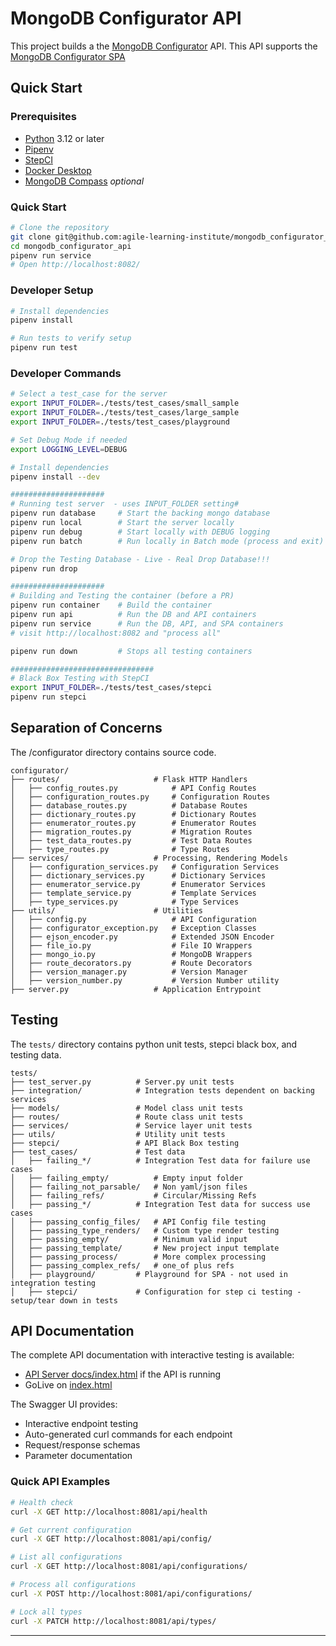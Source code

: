 # MongoDB Configurator API

This project builds a the [MongoDB Configurator](https://github.com/agile-learning-institute/mongodb_configurator) API. This API supports the [MongoDB Configurator SPA](https://github.com/agile-learning-institute/mongodb_configurator_spa)

## Quick Start

### Prerequisites

- [Python](https://www.python.org/downloads/) 3.12 or later
- [Pipenv](https://pipenv.pypa.io/en/latest/installation.html)
- [StepCI](https://github.com/stepci/stepci/blob/main/README.md)
- [Docker Desktop](https://github.com/agile-learning-institute/stage0/tree/main/developer_edition)
- [MongoDB Compass](https://www.mongodb.com/products/compass) *optional*

### Quick Start
```bash
# Clone the repository
git clone git@github.com:agile-learning-institute/mongodb_configurator_api.git
cd mongodb_configurator_api
pipenv run service
# Open http://localhost:8082/
```

### Developer Setup
```bash
# Install dependencies
pipenv install

# Run tests to verify setup
pipenv run test

```

### Developer Commands

```bash
# Select a test_case for the server
export INPUT_FOLDER=./tests/test_cases/small_sample
export INPUT_FOLDER=./tests/test_cases/large_sample
export INPUT_FOLDER=./tests/test_cases/playground

# Set Debug Mode if needed
export LOGGING_LEVEL=DEBUG

# Install dependencies
pipenv install --dev

#####################
# Running test server  - uses INPUT_FOLDER setting# 
pipenv run database     # Start the backing mongo database
pipenv run local        # Start the server locally
pipenv run debug        # Start locally with DEBUG logging
pipenv run batch        # Run locally in Batch mode (process and exit)

# Drop the Testing Database - Live - Real Drop Database!!!
pipenv run drop

#####################
# Building and Testing the container (before a PR)
pipenv run container    # Build the container
pipenv run api          # Run the DB and API containers
pipenv run service      # Run the DB, API, and SPA containers
# visit http://localhost:8082 and "process all"

pipenv run down         # Stops all testing containers

################################
# Black Box Testing with StepCI 
export INPUT_FOLDER=./tests/test_cases/stepci
pipenv run stepci

```

## Separation of Concerns
The /configurator directory contains source code.
```
configurator/
├── routes/                     # Flask HTTP Handlers
│   ├── config_routes.py            # API Config Routes
│   ├── configuration_routes.py     # Configuration Routes
│   ├── database_routes.py          # Database Routes
│   ├── dictionary_routes.py        # Dictionary Routes
│   ├── enumerator_routes.py        # Enumerator Routes
│   ├── migration_routes.py         # Migration Routes
│   ├── test_data_routes.py         # Test Data Routes
│   ├── type_routes.py              # Type Routes
├── services/                   # Processing, Rendering Models
│   ├── configuration_services.py   # Configuration Services
│   ├── dictionary_services.py      # Dictionary Services
│   ├── enumerator_service.py       # Enumerator Services
│   ├── template_service.py         # Template Services
│   ├── type_services.py            # Type Services
├── utils/                      # Utilities
│   ├── config.py                   # API Configuration
│   ├── configurator_exception.py   # Exception Classes
│   ├── ejson_encoder.py            # Extended JSON Encoder
│   ├── file_io.py                  # File IO Wrappers
│   ├── mongo_io.py                 # MongoDB Wrappers
│   ├── route_decorators.py         # Route Decorators
│   ├── version_manager.py          # Version Manager
│   ├── version_number.py           # Version Number utility
├── server.py                   # Application Entrypoint
```

## Testing
The `tests/` directory contains python unit tests, stepci black box, and testing data.
```
tests/
├── test_server.py          # Server.py unit tests
├── integration/            # Integration tests dependent on backing services
├── models/                 # Model class unit tests
├── routes/                 # Route class unit tests
├── services/               # Service layer unit tests
├── utils/                  # Utility unit tests
├── stepci/                 # API Black Box testing
├── test_cases/             # Test data 
│   ├── failing_*/          # Integration Test data for failure use cases
│   ├── failing_empty/          # Empty input folder
│   ├── failing_not_parsable/   # Non yaml/json files
│   ├── failing_refs/           # Circular/Missing Refs
│   ├── passing_*/          # Integration Test data for success use cases
│   ├── passing_config_files/   # API Config file testing
│   ├── passing_type_renders/   # Custom type render testing
│   ├── passing_empty/          # Minimum valid input
│   ├── passing_template/       # New project input template 
│   ├── passing_process/        # More complex processing
│   ├── passing_complex_refs/   # one_of plus refs
│   ├── playground/         # Playground for SPA - not used in integration testing
│   ├── stepci/             # Configuration for step ci testing - setup/tear down in tests

```

## API Documentation

The complete API documentation with interactive testing is available:
- [API Server docs/index.html](http://localhost:8081/docs/index.html) if the API is running
- GoLive on [index.html](./docs/index.html)

The Swagger UI provides:
- Interactive endpoint testing
- Auto-generated curl commands for each endpoint
- Request/response schemas
- Parameter documentation

### Quick API Examples

```bash
# Health check
curl -X GET http://localhost:8081/api/health

# Get current configuration
curl -X GET http://localhost:8081/api/config/

# List all configurations
curl -X GET http://localhost:8081/api/configurations/

# Process all configurations
curl -X POST http://localhost:8081/api/configurations/

# Lock all types
curl -X PATCH http://localhost:8081/api/types/
```
---
